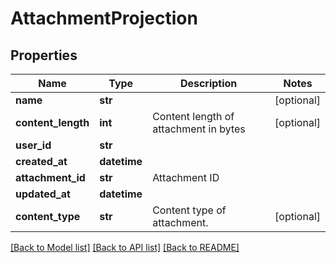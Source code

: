 # AttachmentProjection

## Properties
Name | Type | Description | Notes
------------ | ------------- | ------------- | -------------
**name** | **str** |  | [optional] 
**content_length** | **int** | Content length of attachment in bytes | [optional] 
**user_id** | **str** |  | 
**created_at** | **datetime** |  | 
**attachment_id** | **str** | Attachment ID | 
**updated_at** | **datetime** |  | 
**content_type** | **str** | Content type of attachment. | [optional] 

[[Back to Model list]](../README#documentation-for-models) [[Back to API list]](../README#documentation-for-api-endpoints) [[Back to README]](../README)


